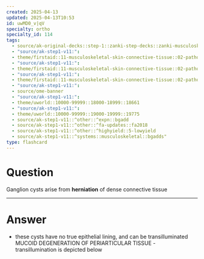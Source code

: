 ```yaml
---
created: 2025-04-13
updated: 2025-04-13T10:53
id: uwMD0_v|qV
specialty: ortho
specialty_id: 114
tags:
  - source/ak-original-decks::step-1::zanki-step-decks::zanki-musculoskeletal::musculoskeletal-pathology
  - "source/ak-step1-v11:": 
  - theme/firstaid::11-musculoskeletal-skin-connective-tissue::02-pathology::02-wrist-&-hand-injuries::ganglion-cyst
  - "source/ak-step1-v11:": 
  - theme/firstaid::11-musculoskeletal-skin-connective-tissue::02-pathology::05-common-msk-conditions
  - "source/ak-step1-v11:": 
  - theme/firstaid::11-musculoskeletal-skin-connective-tissue::02-pathology::05-common-msk-conditions::ganglion-cyst
  - "source/ak-step1-v11:": 
  - source/ome-banner
  - "source/ak-step1-v11:": 
  - theme/uworld::10000-99999::18000-18999::18661
  - "source/ak-step1-v11:": 
  - theme/uworld::10000-99999::19000-19999::19775
  - source/ak-step1-v11::^other::^expn::bgadd
  - source/ak-step1-v11::^other::^fa-updates::fa2018
  - source/ak-step1-v11::^other::^highyield::5-lowyield
  - source/ak-step1-v11::^systems::musculoskeletal::bgadds"
type: flashcard
---
```


# Question
Ganglion cysts arise from **herniation** of dense connective tissue

---

# Answer
- these cysts have no true epithelial lining, and can be transilluminated MUCOID DEGENERATION OF PERIARTICULAR TISSUE     - transillumination is depicted below